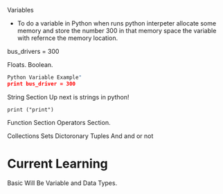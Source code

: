 
Variables
- To do a variable in Python when runs python interpeter allocate some memory and store the number 300 in that memory space the variable with refernce the memory location.
 
 bus_drivers = 300
 
 Floats.
 Boolean.
 
```Python 
Python Variable Example"
print bus_driver = 300
```

String Section
Up next is strings in python!

```print ("print")```

Function Section
Operators Section.

Collections
Sets
Dictoronary
Tuples
And and or not 

# Current Learning
Basic Will Be
Variable and Data Types.
